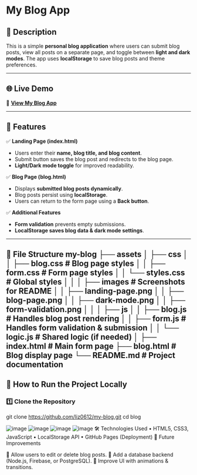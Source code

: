 # **My Blog App**

## **📌 Description**
This is a simple **personal blog application** where users can submit blog posts, view all posts on a separate page, and toggle between **light and dark modes**. The app uses **localStorage** to save blog posts and theme preferences.

---

## **🌐 Live Demo**
🔗 **[View My Blog App](https://liz0612.github.io/my-blog/)**  

---

## **🎯 Features**
✅ **Landing Page (index.html)**  
- Users enter their **name, blog title, and blog content**.  
- Submit button saves the blog post and redirects to the blog page.  
- **Light/Dark mode toggle** for improved readability.  

✅ **Blog Page (blog.html)**  
- Displays **submitted blog posts dynamically**.  
- Blog posts persist using **localStorage**.  
- Users can return to the form page using a **Back button**.  

✅ **Additional Features**  
- **Form validation** prevents empty submissions.  
- **LocalStorage saves blog data & dark mode settings**.  

---

📂 File Structure
my-blog
├── assets
│   ├── css
│   │   ├── blog.css        # Blog page styles
│   │   ├── form.css        # Form page styles
│   │   └── styles.css      # Global styles
│   │
│   ├── images              # Screenshots for README
│   │   ├── landing-page.png
│   │   ├── blog-page.png
│   │   ├── dark-mode.png
│   │   ├── form-validation.png
│   │
│   ├── js
│   │   ├── blog.js         # Handles blog post rendering
│   │   ├── form.js         # Handles form validation & submission
│   │   └── logic.js        # Shared logic (if needed)
│
├── index.html              # Main form page
├── blog.html               # Blog display page
└── README.md               # Project documentation
---

## **🚀 How to Run the Project Locally**
### **1️⃣ Clone the Repository**

git clone https://github.com/liz0612/my-blog.git
cd blog

![image](./assets/images/Screenshot%202025-01-28%20at%202.25.13 PM.png)
![image](./assets/images/Screenshot%202025-01-28%20at%202.25.16 PM.png)
![image](./assets/images/Screenshot%202025-01-28%20at%202.25.19 PM.png)
![image](./assets/images/Screenshot%202025-01-28%20at%202.25.22 PM.png)
🛠️ Technologies Used
	•	HTML5, CSS3, JavaScript
	•	LocalStorage API
	•	GitHub Pages (Deployment)
	📌 Future Improvements

🔹 Allow users to edit or delete blog posts.
🔹 Add a database backend (Node.js, Firebase, or PostgreSQL).
🔹 Improve UI with animations & transitions.
